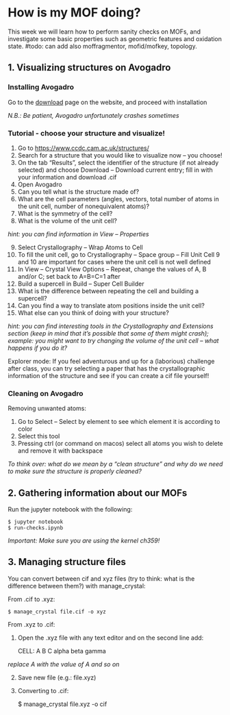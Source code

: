 # How is my MOF doing?

This week we will learn how to perform sanity checks on MOFs, and investigate some basic properties such as geometric features and oxidation state. #todo: can add also moffragmentor, mofid/mofkey, topology.

## 1. Visualizing structures on Avogadro

### Installing Avogadro

Go to the [download](https://avogadro.cc) page on the website, and proceed with installation

*N.B.: Be patient, Avogadro unfortunately crashes sometimes*

### Tutorial - choose your structure and visualize!

1. Go to https://www.ccdc.cam.ac.uk/structures/ 
2. Search for a structure that you would like to visualize now – you choose!
3. On the tab “Results”, select the identifier of the structure (if not already selected) and choose Download – Download current entry; fill in with your information and download .cif
4. Open Avogadro
5. Can you tell what is the structure made of? 
6. What are the cell parameters (angles, vectors, total number of atoms in the unit cell, number of nonequivalent atoms)?
7. What is the symmetry of the cell?
8. What is the volume of the unit cell?

*hint: you can find information in View – Properties* 

9. Select Crystallography – Wrap Atoms to Cell
10. To fill the unit cell, go to Crystallography – Space group – Fill Unit Cell
9 and 10 are important for cases where the unit cell is not well defined 
11. In View – Crystal View Options – Repeat, change the values of A, B and/or C; set back to A=B=C=1 after
12. Build a supercell in Build – Super Cell Builder
13. What is the difference between repeating the cell and building a supercell?
14. Can you find a way to translate atom positions inside the unit cell?
15. What else can you think of doing with your structure?

*hint: you can find interesting tools in the Crystallography and Extensions section (keep in mind that it’s possible that some of them might crash); example: you might want to try changing the volume of the unit cell – what happens if you do it?*

Explorer mode: If you feel adventurous and up for a (laborious) challenge after class, you can try selecting a paper that has the crystallographic information of the structure and see if you can create a cif file yourself!

### Cleaning on Avogadro

Removing unwanted atoms:

1. Go to Select – Select by element to see which element it is according to color
2. Select this tool
3. Pressing ctrl (or command on macos) select all atoms you wish to delete and remove it with backspace

*To think over: what do we mean by a “clean structure” and why do we need to make sure the structure is properly cleaned?*

## 2. Gathering information about our MOFs

Run the jupyter notebook with the following:

    $ jupyter notebook
    $ run-checks.ipynb

*Important: Make sure you are using the kernel ch359!*

## 3. Managing structure files

You can convert between cif and xyz files (try to think: what is the difference between them?) with manage_crystal:

From .cif to .xyz:

    $ manage_crystal file.cif -o xyz

From .xyz to .cif:

1. Open the .xyz file with any text editor and on the second line add:

	CELL: A B C alpha beta gamma

*replace A with the value of A and so on*

2. Save new file (e.g.: file.xyz)

3. Converting to .cif:

    $ manage_crystal file.xyz -o cif